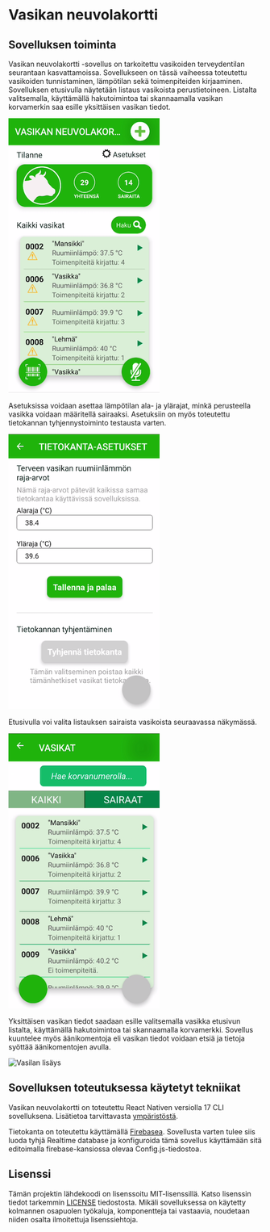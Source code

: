 # Vasikan neuvolakortti

## Sovelluksen toiminta

Vasikan neuvolakortti -sovellus on tarkoitettu vasikoiden terveydentilan seurantaan kasvattamoissa. Sovellukseen on tässä vaiheessa toteutettu vasikoiden tunnistaminen, lämpötilan sekä toimenpiteiden kirjaaminen. Sovelluksen etusivulla näytetään listaus vasikoista perustietoineen. Listalta valitsemalla, käyttämällä hakutoimintoa tai skannaamalla vasikan korvamerkin saa esille yksittäisen vasikan tiedot. 

![Vasikoiden listaus](https://github.com/Biodibi/vasikan_neuvolakortti/blob/master/images/vasikan_neuvolakortti_listaus.png)

Asetuksissa voidaan asettaa lämpötilan ala- ja ylärajat, minkä perusteella vasikka voidaan määritellä sairaaksi. Asetuksiin on myös toteutettu tietokannan tyhjennystoiminto testausta varten.

![Asetukset](https://github.com/Biodibi/vasikan_neuvolakortti/blob/master/images/vasikan_neuvolakortti_asetukset.png)

Etusivulla voi valita listauksen sairaista vasikoista seuraavassa näkymässä.

![Asetukset](https://github.com/Biodibi/vasikan_neuvolakortti/blob/master/images/vasikan_neuvolakortti_sairaat.png)

Yksittäisen vasikan tiedot saadaan esille valitsemalla vasikka etusivun listalta, käyttämällä hakutoimintoa tai skannaamalla korvamerkki.  Sovellus kuuntelee myös äänikomentoja eli vasikan tiedot voidaan etsiä ja tietoja syöttää äänikomentojen avulla.

![Vasilan lisäys](https://github.com/Biodibi/vasikan_neuvolakortti/blob/master/images/vasilan_neuvolakortti_lisäys.png)

## Sovelluksen toteutuksessa käytetyt tekniikat

Vasikan neuvolakortti on toteutettu React Nativen versiolla 17 CLI sovelluksena. Lisätietoa tarvittavasta [ympäristöstä](https://reactnative.dev/docs/environment-setup).

Tietokanta on toteutettu käyttämällä [Firebasea](https://firebase.google.com). Sovellusta varten tulee siis luoda tyhjä Realtime database ja konfiguroida tämä sovellus käyttämään sitä editoimalla firebase-kansiossa olevaa Config.js-tiedostoa.

## Lisenssi

Tämän projektin lähdekoodi on lisenssoitu MIT-lisenssillä. Katso lisenssin tiedot tarkemmin [LICENSE](https://github.com/Biodibi/vasikan_neuvolakortti/blob/master/LICENSE.md) tiedostosta. Mikäli sovelluksessa on käytetty kolmannen osapuolen työkaluja, komponentteja tai vastaavia, noudetaan niiden osalta ilmoitettuja lisenssiehtoja.
